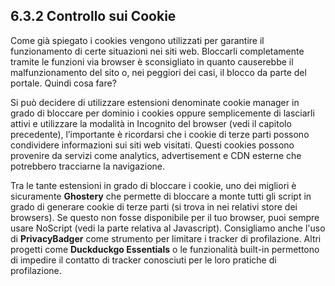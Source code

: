 ## 6.3.2 Controllo sui Cookie
Come già spiegato i cookies vengono utilizzati per garantire il funzionamento di certe situazioni nei siti web. Bloccarli completamente tramite le funzioni via browser è sconsigliato in quanto causerebbe il malfunzionamento del sito o, nei peggiori dei casi, il blocco da parte del portale. Quindi cosa fare?

Si può decidere di utilizzare estensioni denominate cookie manager in grado di bloccare per dominio i cookies oppure semplicemente di lasciarli attivi e utilizzare la modalità in Incognito del browser (vedi il capitolo precedente), l’importante è ricordarsi che i cookie di terze parti possono condividere informazioni sui siti web visitati. Questi cookies possono provenire da servizi come analytics, advertisement e CDN esterne che potrebbero tracciarne la navigazione.

Tra le tante estensioni in grado di bloccare i cookie, uno dei migliori è sicuramente **Ghostery** che permette di bloccare a monte tutti gli script in grado di generare cookie di terze parti (si trova in nei relativi store dei browsers). Se questo non fosse disponibile per il tuo browser, puoi sempre usare NoScript (vedi la parte relativa al Javascript).
Consigliamo anche l'uso di **PrivacyBadger** come strumento per limitare i tracker di profilazione. Altri progetti come **Duckduckgo Essentials** o le funzionalità built-in permettono di impedire il contatto di tracker conosciuti per le loro pratiche di profilazione.